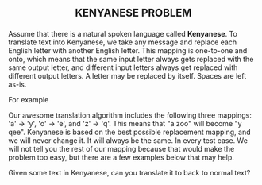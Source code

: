 ## <p align="center">KENYANESE PROBLEM<p>

Assume that there is a natural spoken language called **Kenyanese**. To translate text into Kenyanese, we take any message and replace each English letter with another English letter. This mapping is one-to-one and onto, which means that the same input letter always gets replaced with the same output letter, and different input letters always get replaced with different output letters. A letter may be replaced by itself. Spaces are left as-is.

For example 

Our awesome translation algorithm includes the following three mappings: 'a' -> 'y', 'o' -> 'e', and 'z' -> 'q'. This means that "a zoo" will become "y qee". 
Kenyanese is based on the best possible replacement mapping, and we will never change it. It will always be the same. In every test case. We will not tell you the rest of our mapping because that would make the problem too easy, but there are a few examples below that may help.

Given some text in Kenyanese, can you translate it to back to normal text?